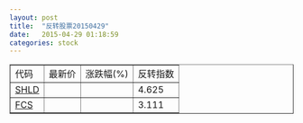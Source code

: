 ```yaml
---
layout: post
title:  "反转股票20150429"
date:   2015-04-29 01:18:59
categories: stock
---
```


<script type="text/javascript">
var stockList = []
stockList.push('gb_shld');
stockList.push('gb_fcs');
</script>

<table border="1">
 <tr>
 <td>代码</td>
  <td>最新价</td>
  <td>涨跌幅(%)</td>
 <td>反转指数</td>
</tr>
  <tr id="shld"><td><a href="http://stock.finance.sina.com.cn/usstock/quotes/SHLD.html" target="_blank">SHLD</a></td><td></td><td></td><td>4.625</td></tr>
  <tr id="fcs"><td><a href="http://stock.finance.sina.com.cn/usstock/quotes/FCS.html" target="_blank">FCS</a></td><td></td><td></td><td>3.111</td></tr>
</table>
